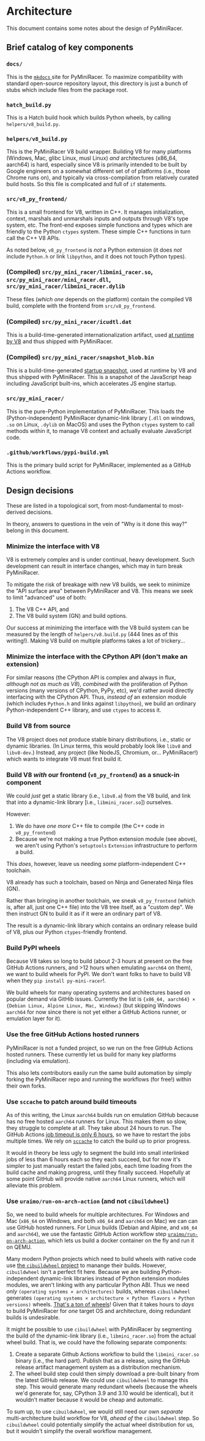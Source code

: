 # Architecture

This document contains some notes about the design of PyMiniRacer.

## Brief catalog of key components

### `docs/`

This is the [`mkdocs` ](https://www.mkdocs.org/) site for PyMiniRacer. To maximize
compatibility with standard open-source repository layout, this directory is just a
bunch of stubs which include files from the package root.

### `hatch_build.py`

This is a Hatch build hook which builds Python wheels, by calling `helpers/v8_build.py`.

### `helpers/v8_build.py`

This is the PyMiniRacer V8 build wrapper. Building V8 for many platforms (Windows, Mac,
glibc Linux, musl Linux) *and* architectures (x86_64, aarch64) is hard, especially since
V8 is primarily intended to be built by Google engineers on a somewhat different set of
of platforms (i.e., those Chrome runs on), and typically via cross-compilation from
relatively curated build hosts. So this file is complicated and full of `if` statements.

### `src/v8_py_frontend/`

This is a small frontend for V8, written in C++. It manages initialization, context,
marshals and unmarshals inputs and outputs through V8's type system, etc. The front-end
exposes simple functions and types which are friendly to the Python `ctypes` system.
These simple C++ functions in turn call the C++ V8 APIs.

As noted below, `v8_py_frontend` is *not* a Python extension (it does *not* include
`Python.h` or link `libpython`, and it does not touch Python types).

### (Compiled) `src/py_mini_racer/libmini_racer.so`, `src/py_mini_racer/mini_racer.dll`, `src/py_mini_racer/libmini_racer.dylib`

These files (*which one* depends on the platform) contain the compiled V8 build,
complete with the frontend from `src/v8_py_frontend`.

### (Compiled) `src/py_mini_racer/icudtl.dat`

This is a build-time-generated internationalization artifact, used
[at runtime by V8](https://v8.dev/docs/i18n) and thus shipped with PyMiniRacer.

### (Compiled) `src/py_mini_racer/snapshot_blob.bin`

This is a build-time-generated
[startup snapshot](https://v8.dev/blog/custom-startup-snapshots), used at runtime by V8
and thus shipped with PyMiniRacer. This is a snapshot of the JavaScript heap including
JavaScript built-ins, which accelerates JS engine startup.

### `src/py_mini_racer/`

This is the pure-Python implementation of PyMiniRacer. This loads the
(Python-independent) PyMiniRacer dynamic-link library (`.dll` on windows, `.so` on
Linux, `.dylib` on MacOS) and uses the Python `ctypes` system to call methods within it,
to manage V8 context and actually evaluate JavaScript code.

### `.github/workflows/pypi-build.yml`

This is the primary build script for PyMiniRacer, implemented as a GitHub Actions
workflow.

## Design decisions

These are listed in a topological sort, from most-fundamental to most-derived decisions.

In theory, answers to questions in the vein of "Why is it done this way?" belong in this
document.

### Minimize the interface with V8

V8 is extremely complex and is under continual, heavy development. Such development can
result in interface changes, which may in turn break PyMiniRacer.

To mitigate the risk of breakage with new V8 builds, we seek to minimize the "API
surface area" between PyMiniRacer and V8. This means we seek to limit "advanced" use of
both:

1. The V8 C++ API, and
1. The V8 build system (GN) and build options.

Our success at minimizing the interface with the V8 build system can be measured by the
length of `helpers/v8.build.py` (444 lines as of this writing!). Making V8 build on
multiple platforms takes a lot of trickery...

### Minimize the interface with the CPython API (don't make an extension)

For similar reasons (the CPython API is complex and always in flux, *although not as
much as V8*), *combined with* the proliferation of Python versions (many versions of
CPython, PyPy, etc), we'd rather avoid directly interfacing with the CPython API. Thus,
*instead of* an extension module (which includes `Python.h` and links against
`libpython`), we build an ordinary Python-independent C++ library, and use `ctypes` to
access it.

### Build V8 from source

The V8 project does not produce stable binary distributions, i.e., static or dynamic
libraries. (In Linux terms, this would probably look like `libv8` and `libv8-dev`.)
Instead, any project (like NodeJS, Chromium, or... PyMiniRacer!) which wants to
integrate V8 must first build it.

### Build V8 *with* our frontend (`v8_py_frontend`) as a snuck-in component

We could *just* get a static library (i.e., `libv8.a`) from the V8 build, and link that
into a dynamic-link library \[i.e., `libmini_racer.so`\]) ourselves.

However:

1. We do have *one more* C++ file to compile (the C++ code in `v8_py_frontend`)
1. Because we're not making a true Python extension module (see above), we aren't using
    Python's `setuptools` `Extension` infrastructure to perform a build.

This *does*, however, leave us needing *some* platform-independent C++ toolchain.

V8 already has such a toolchain, based on Ninja and Generated Ninja files (GN).

Rather than bringing in another toolchain, we sneak `v8_py_frontend` (which is, after
all, just one C++ file) into the V8 tree itself, as a "custom dep". We then instruct GN
to build it as if it were an ordinary part of V8.

The result is a dynamic-link library which contains an ordinary release build of V8,
plus our Python `ctypes`-friendly frontend.

### Build PyPI wheels

Because V8 takes so long to build (about 2-3 hours at present on the free GitHub Actions
runners, and >12 hours when emulating `aarch64` on them), we want to build wheels for
PyPI. We don't want folks to have to build V8 when they `pip install py-mini-racer`!.

We build wheels for many operating systems and architectures based on popular demand via
GitHib issues. Currently the list is
`{x86_64, aarch64} × {Debian Linux, Alpine Linux, Mac, Windows}` (but skipping Windows
`aarch64` for now since there is not yet either a GitHub Actions runner, or emulation
layer for it).

### Use the free GitHub Actions hosted runners

PyMiniRacer is not a funded project, so we run on the free GitHub Actions hosted
runners. These currently let us build for many key platforms (including via emulation).

This also lets contributors easily run the same build automation by simply forking the
PyMiniRacer repo and running the workflows (for free!) within their own forks.

### Use `sccache` to patch around build timeouts

As of this writing, the Linux `aarch64` builds run on emulation GitHub because has no
free hosted `aarch64` runners for Linux. This makes them so slow, they struggle to
complete at all. They take about 24 hours to run. The GitHub Actions
[job timeout is only 6 hours](https://docs.github.com/en/actions/learn-github-actions/usage-limits-billing-and-administration#usage-limits),
so we have to restart the jobs multiple times. We rely on
[`sccache`](https://github.com/mozilla/sccache) to catch the build up to prior progress.

It would in theory be less ugly to segment the build into small interlinked jobs of less
than 6 hours each so they each succeed, but for now it's simpler to just manually
restart the failed jobs, each time loading from the build cache and making progress,
until they finally succeed. Hopefully at some point GitHub will provide native `aarch64`
Linux runners, which will alleviate this problem.

### Use `uraimo/run-on-arch-action` (and not `cibuildwheel`)

So, we need to build wheels for multiple architectures. For Windows and Mac (`x86_64` on
Windows, and both `x86_64` and `aarch64` on Mac) we can can use GitHub hosted runners.
For Linux builds (Debian and Alpine, and `x86_64` and `aarch64`), we use the fantastic
GitHub Action workflow step
[`uraimo/run-on-arch-action`](https://github.com/uraimo/run-on-arch-action), which lets
us build a docker container on the fly and run it on QEMU.

Many modern Python projects which need to build wheels with native code use
[the `cibuildwheel` project](https://github.com/pypa/cBbuildwheel) to manange their
builds. However, `cibuildwheel` isn't a perfect fit here. Because we are building
Python-independent dynamic-link libraries instead of Python extension modules modules,
we aren't linking with any particular Python ABI. Thus we need *only*
`(operating systems × architectures)` builds, whereas `cibuildwheel` generates
`(operating systems × architecture × Python flavors × Python versions)` wheels.
[That's a ton of wheels](https://cibuildwheel.readthedocs.io/en/stable/options/#build-skip)!
Given that it takes hours to *days* to build PyMiniRacer for *one* target OS and
architecture, doing redundant builds is undesirable.

It might be possible to use `cibuildwheel` with PyMiniRacer by segmenting the build of
the dynamic-link library (i.e., `libmini_racer.so`) from the actual wheel build. That
is, we could have the following separate components:

1. Create a separate Github Actions workflow to build the `libmini_racer.so` binary
    (i.e., the hard part). Publish that as a release, using the GitHub release artifact
    management system as a distribution mechanism.
1. The wheel build step could then simply download a pre-built binary from the latest
    GitHub release. We could use `cibuildwheel` to manage this step. This would
    generate many redundant wheels (because the wheels we'd generate for, say, CPython
    3.9 and 3.10 would be identical), but it wouldn't matter because it would be cheap
    and automatic.

To sum up, to use `cibuildwheel`, we would still need our own *separate*
multi-architecture build workflow for V8, *ahead of* the `cibuildwheel` step. So
`cibuildwheel` could potentially simplify the actual wheel distribution for us, but it
wouldn't simplify the overall workflow management.
